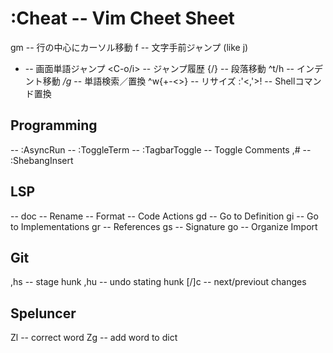 :Cheat -- Vim Cheet Sheet
==========================
gm -- 行の中心にカーソル移動
f -- 文字手前ジャンプ (like j)
- -- 画面単語ジャンプ
<C-o/i> -- ジャンプ履歴
{/} -- 段落移動
^t/h -- インデント移動
*/g* -- 単語検索／置換
^w{+-<>} -- リサイズ
:'<,'>! -- Shellコマンド置換

## Programming
<F5> -- :AsyncRun
<F7> -- :ToggleTerm
<F8> -- :TagbarToggle
<C-k> -- Toggle Comments
,# -- :ShebangInsert

## LSP
<F1> -- doc
<F2> -- Rename
<F3> -- Format
<F4> -- Code Actions
gd -- Go to Definition
gi -- Go to Implementations
gr -- References
gs -- Signature
go -- Organize Import

## Git
,hs -- stage hunk
,hu -- undo stating hunk
[/]c -- next/previout changes

## Speluncer
Zl -- correct word
Zg -- add word to dict
